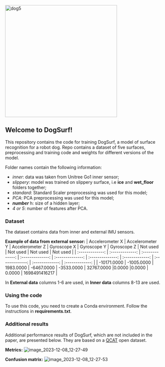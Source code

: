 <img width="363" alt="dog5" src="https://github.com/Eterwait/DogSurf/assets/153010910/d1cfae08-562e-424f-862f-c2ef061b430c">

## Welcome to DogSurf!
This repository contains the code for training DogSurf, a model of surface recognition for a robot dog. Repo contains a dataset of five surfaces, preprocessing and training code and weights for different versions of the model.

Folder names contain the following information:  
* *inner*: data was taken from Unitree Go1 inner sensor;
* *slippery*: model was trained on slippery surface, i.e **ice** and **wet_floor** folders together;
* *standard*: Standard Scaler preprocessing was used for this model;
* *PCA*: PCA preprocessing was used for this model;
* ***number*** h: size of a hidden layer;
* *4 or 5*: number of features after PCA.

### Dataset

The dataset contains data from inner and external IMU sensors.
 
**Example of data from external sensor:**
| Accelerometer X | Accelerometer Y | Accelerometer Z |   Gyroscope X    |   Gyroscope Y    |   Gyroscope Z    |    Not used     |    Not used     |    Not used     |    Not used     |
| :-------------: | :-------------: | :-------------: | :--------------: | :--------------: | :--------------: | :-------------: | :-------------: | :-------------: | :-------------: |
| -10171.0000     | -1005.0000      | 1983.0000       | -6467.0000       | -3533.0000       | 32767.0000       |0.0000           |0.0000           | 0.0000          | 1698491416217   |

In **External data** columns 1-6 are used, in **Inner data** columns 8-13 are used.

### Using the code

To use this code, you need to create a Conda environment. Follow the instructions in **requirements.txt**.

### Additional results

Additional performance results of DogSurf, which are not included in the paper, are presented below. They are based on a [QCAT][1] open dataset.   

**Metrics:**
![image_2023-12-08_12-27-49](https://github.com/Eterwait/DogSurf/assets/153010910/d239961d-b129-400e-80cb-3e6fa704bb0b)

**Confusion matrix:**
![image_2023-12-08_12-27-53](https://github.com/Eterwait/DogSurf/assets/153010910/d4f80a7f-1649-4802-ab59-c55b3b1c966e)

[1]: https://www.data.qld.gov.au/dataset/qcat-matters

